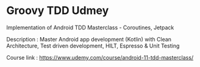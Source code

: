# Groovy TDD Udmey

Implementation of Android TDD Masterclass - Coroutines, Jetpack

Description : Master Android app development (Kotlin) with Clean Architecture, Test driven development, HILT, Espresso & Unit Testing

Course link : https://www.udemy.com/course/android-11-tdd-masterclass/
